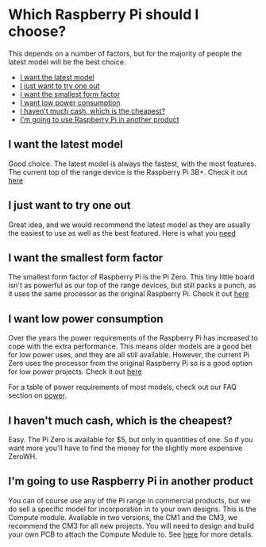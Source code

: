 # Which Raspberry Pi should I choose?

This depends on a number of factors, but for the majority of people the latest model will be the best choice.

- [I want the latest model](#i-want-the-latest-model)
- [I just want to try one out](#i-just-want-to-try-one-out)
- [I want the smallest form factor](#i-want-the-smallest-form-factor)
- [I want low power consumption](#i-want-low-power-consumption)
- [I haven't much cash, which is the cheapest?](#i-havent-much-cash-which-is-the-cheapest)
- [I'm going to use Raspberry Pi in another product](#im-going-to-use-raspberry-pi-in-another-product)

## I want the latest model

Good choice. The latest model is always the fastest, with the most features. The current top of the range device is the Raspberry Pi 3B+. Check it out [here](https://www.raspberrypi.org/products/raspberry-pi-3-model-b-plus/)

## I just want to try one out

Great idea, and we would recommend the latest model as they are usually the easiest to use as well as the best featured. Here is what you [need](https://www.raspberrypi.org/products/raspberry-pi-3-model-b-plus/)

## I want the smallest form factor

The smallest form factor of Raspberry Pi is the Pi Zero. This tiny little board isn't as powerful as our top of the range devices, but still packs a punch, as it uses the same processor as the original Raspberry Pi. Check it out [here](https://www.raspberrypi.org/products/raspberry-pi-zero-w/)

## I want low power consumption

Over the years the power requirements of the Raspberry Pi has increased to cope with the extra performance. This means older models are a good bet for low power uses, and they are all still available. However, the current Pi Zero uses the processor from the original Raspberry Pi so is a good option for low power projects. Check it out [here](https://www.raspberrypi.org/products/raspberry-pi-zero-w/)

For a table of power requirements of most models, check out our FAQ section on [power](https://www.raspberrypi.org/documentation/faqs/#pi-power).

## I haven't much cash, which is the cheapest?

Easy. The Pi Zero is available for $5, but only in quantities of one. So if you want more you'll have to find the money for the slightly more expensive ZeroWH.

## I'm going to use Raspberry Pi in another product

You can of course use any of the Pi range in commercial products, but we do sell a specific model for incorporation in to your own designs. This is the Compute module. Available in two versions, the CM1 and the CM3, we recommend the CM3 for all new projects. You will need to design and build your own PCB to attach the Compute Module to. See [here](https://www.raspberrypi.org/products/compute-module-3-plus-32gb/) for more details. 
